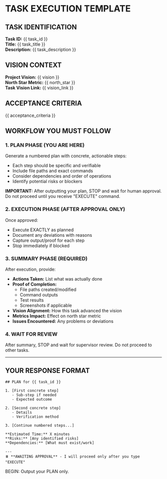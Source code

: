 # TASK EXECUTION TEMPLATE

## TASK IDENTIFICATION
**Task ID:** {{ task_id }}  
**Title:** {{ task_title }}  
**Description:** {{ task_description }}

## VISION CONTEXT
**Project Vision:** {{ vision }}  
**North Star Metric:** {{ north_star }}  
**Task Vision Link:** {{ vision_link }}

## ACCEPTANCE CRITERIA
{{ acceptance_criteria }}

## WORKFLOW YOU MUST FOLLOW

### 1. PLAN PHASE (YOU ARE HERE)
Generate a numbered plan with concrete, actionable steps:
- Each step should be specific and verifiable
- Include file paths and exact commands
- Consider dependencies and order of operations
- Identify potential risks or blockers

**IMPORTANT:** After outputting your plan, STOP and wait for human approval.
Do not proceed until you receive "EXECUTE" command.

### 2. EXECUTION PHASE (AFTER APPROVAL ONLY)
Once approved:
- Execute EXACTLY as planned
- Document any deviations with reasons
- Capture output/proof for each step
- Stop immediately if blocked

### 3. SUMMARY PHASE (REQUIRED)
After execution, provide:
- **Actions Taken:** List what was actually done
- **Proof of Completion:** 
  - File paths created/modified
  - Command outputs
  - Test results
  - Screenshots if applicable
- **Vision Alignment:** How this task advanced the vision
- **Metrics Impact:** Effect on north star metric
- **Issues Encountered:** Any problems or deviations

### 4. WAIT FOR REVIEW
After summary, STOP and wait for supervisor review.
Do not proceed to other tasks.

---

## YOUR RESPONSE FORMAT

```
## PLAN for {{ task_id }}

1. [First concrete step]
   - Sub-step if needed
   - Expected outcome

2. [Second concrete step]
   - Details
   - Verification method

3. [Continue numbered steps...]

**Estimated Time:** X minutes
**Risks:** [Any identified risks]
**Dependencies:** [What must exist/work]

---
⏸️ **AWAITING APPROVAL** - I will proceed only after you type "EXECUTE"
```

BEGIN: Output your PLAN only.